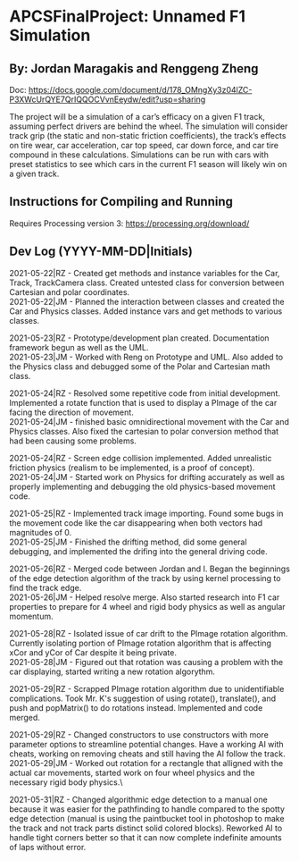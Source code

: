 # APCSFinalProject: Unnamed F1 Simulation
## By: Jordan Maragakis and Renggeng Zheng
Doc: https://docs.google.com/document/d/178_OMngXy3z04lZC-P3XWcUrQYE7QrIQQOCVvnEeydw/edit?usp=sharing

The project will be a simulation of a car’s efficacy on a given F1 track, assuming perfect drivers are behind the wheel. The simulation will consider track grip (the static and non-static friction coefficients), the track’s effects on tire wear, car acceleration, car top speed, car down force, and car tire compound in these calculations. Simulations can be run with cars with preset statistics to see which cars in the current F1 season will likely win on a given track.

## Instructions for Compiling and Running
Requires Processing version 3: https://processing.org/download/

## Dev Log (YYYY-MM-DD|Initials)
2021-05-22|RZ - Created get methods and instance variables for the Car, Track, TrackCamera class. Created untested class for conversion between Cartesian and polar coordinates.\
2021-05-22|JM - Planned the interaction between classes and created the Car and Physics classes. Added instance vars and get methods to various classes.

2021-05-23|RZ - Prototype/development plan created. Documentation framework begun as well as the UML.\
2021-05-23|JM - Worked with Reng on Prototype and UML. Also added to the Physics class and debugged some of the Polar and Cartesian math class.

2021-05-24|RZ - Resolved some repetitive code from initial development. Implemented a rotate function that is used to display a PImage of the car facing the direction of movement.\
2021-05-24|JM - finished basic omnidirectional movement with the Car and Physics classes. Also fixed the cartesian to polar conversion method that had been causing some problems.

2021-05-24|RZ - Screen edge collision implemented. Added unrealistic friction physics (realism to be implemented, is a proof of concept).\
2021-05-24|JM - Started work on Physics for drifting accurately as well as properly implementing and debugging the old physics-based movement code.

2021-05-25|RZ - Implemented track image importing. Found some bugs in the movement code like the car disappearing when both vectors had magnitudes of 0.\
2021-05-25|JM - Finished the drifting method, did some general debugging, and implemented the drifing into the general driving code.

2021-05-26|RZ - Merged code between Jordan and I. Began the beginnings of the edge detection algorithm of the track by using kernel processing to find the track edge.\
2021-05-26|JM - Helped resolve merge. Also started research into F1 car properties to prepare for 4 wheel and rigid body physics as well as angular momentum.

2021-05-28|RZ - Isolated issue of car drift to the PImage rotation algorithm. Currently isolating portion of PImage rotation algorithm that is affecting xCor and yCor of Car despite it being private.\
2021-05-28|JM - Figured out that rotation was causing a problem with the car displaying, started writing a new rotation algorythm.

2021-05-29|RZ - Scrapped PImage rotation algorithm due to unidentifiable complications. Took Mr. K's suggestion of using rotate(), translate(), and push and popMatrix() to do rotations instead. Implemented and code merged.

2021-05-29|RZ - Changed constructors to use constructors with more parameter options to streamline potential changes. Have a working AI with cheats, working on removing cheats and still having the AI follow the track.
2021-05-29|JM - Worked out rotation for a rectangle that alligned with the actual car movements, started work on four wheel physics and the necessary rigid body physics.\

2021-05-31|RZ - Changed algorithmic edge detection to a manual one because it was easier for the pathfinding to handle compared to the spotty edge detection (manual is using the paintbucket tool in photoshop to make the track and not track parts distinct solid colored blocks). Reworked AI to handle tight corners better so that it can now complete indefinite amounts of laps without error.
